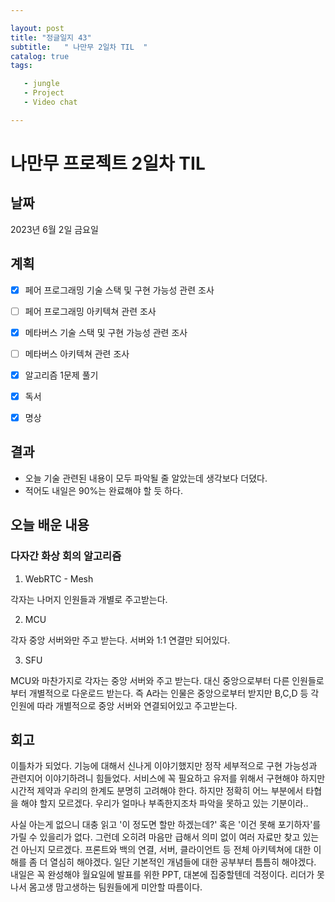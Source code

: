 ```yaml
---

layout: post
title: "정글일지 43"
subtitle:   " 나만무 2일차 TIL  "
catalog: true
tags:

   - jungle
   - Project
   - Video chat

---
```


# 나만무 프로젝트 2일차 TIL

## 날짜

2023년 6월 2일 금요일



## 계획

- [x] 페어 프로그래밍 기술 스택 및 구현 가능성 관련 조사
- [ ] 페어 프로그래밍 아키텍쳐 관련 조사
- [x] 메타버스 기술 스택 및 구현 가능성 관련 조사
- [ ] 메타버스 아키텍쳐 관련 조사
- [x] 알고리즘 1문제 풀기
- [x] 독서
- [x] 명상



## 결과

- 오늘 기술 관련된 내용이 모두 파악될 줄 알았는데 생각보다 더뎠다.
- 적어도 내일은 90%는 완료해야 할 듯 하다.



## 오늘 배운 내용

### 다자간 화상 회의 알고리즘

1. WebRTC - Mesh

각자는 나머지 인원들과 개별로 주고받는다.

2. MCU

각자 중앙 서버와만 주고 받는다. 서버와 1:1 연결만 되어있다.

3. SFU

MCU와 마찬가지로 각자는 중앙 서버와 주고 받는다. 대신 중앙으로부터 다른 인원들로 부터 개별적으로 다운로드 받는다. 즉 A라는 인물은 중앙으로부터 받지만 B,C,D 등 각 인원에 따라 개별적으로 중앙 서버와 연결되어있고 주고받는다. 



## 회고

 이틀차가 되었다. 기능에 대해서 신나게 이야기했지만 정작 세부적으로 구현 가능성과 관련지어 이야기하려니 힘들었다. 서비스에 꼭 필요하고 유저를 위해서 구현해야 하지만 시간적 제약과 우리의 한계도 분명히 고려해야 한다. 하지만 정확히 어느 부분에서 타협을 해야 할지 모르겠다. 우리가 얼마나 부족한지조차 파악을 못하고 있는 기분이라..

 사실 아는게 없으니 대충 읽고 '이 정도면 할만 하겠는데?' 혹은 '이건 못해 포기하자'를 가릴 수 있을리가 없다. 그런데 오히려 마음만 급해서 의미 없이 여러 자료만 찾고 있는건 아닌지 모르겠다. 프론트와 백의 연결, 서버, 클라이언트 등 전체 아키텍쳐에 대한 이해를 좀 더 열심히 해야겠다. 일단 기본적인 개념들에 대한 공부부터 틈틈히 해야겠다. 내일은 꼭 완성해야 월요일에 발표를 위한 PPT, 대본에 집중할텐데 걱정이다. 리더가 못나서 몸고생 맘고생하는 팀원들에게 미안할 따름이다. 